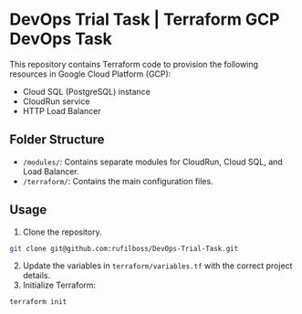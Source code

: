 # DevOps Trial Task | Terraform GCP DevOps Task

This repository contains Terraform code to provision the following resources in Google Cloud Platform (GCP):

- Cloud SQL (PostgreSQL) instance
- CloudRun service
- HTTP Load Balancer

## Folder Structure

- `/modules/`: Contains separate modules for CloudRun, Cloud SQL, and Load Balancer.
- `/terraform/`: Contains the main configuration files.

## Usage

1. Clone the repository.

```bash
git clone git@github.com:rufilboss/DevOps-Trial-Task.git
```

2. Update the variables in `terraform/variables.tf` with the correct project details.
3. Initialize Terraform:

```bash
terraform init
